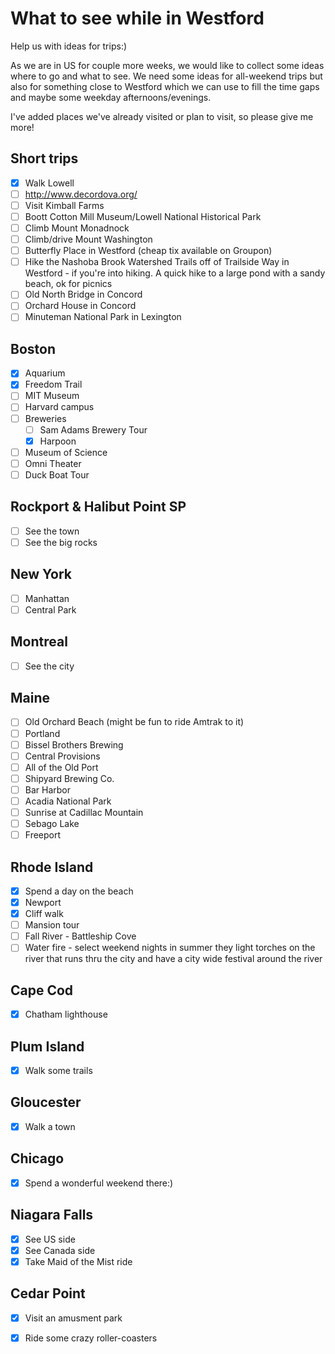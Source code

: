 # What to see while in Westford
Help us with ideas for trips:)

As we are in US for couple more weeks, we would like to collect some ideas where to go and what to see. We need some ideas for all-weekend trips but also for something close to Westford which we can use to fill the time gaps and maybe some weekday afternoons/evenings.

I've added places we've already visited or plan to visit, so please give me more!
## Short trips

- [x] Walk Lowell
- [ ] http://www.decordova.org/
- [ ] Visit Kimball Farms
- [ ] Boott Cotton Mill Museum/Lowell National Historical Park
- [ ] Climb Mount Monadnock
- [ ] Climb/drive Mount Washington
- [ ] Butterfly Place in Westford (cheap tix available on Groupon)
- [ ] Hike the Nashoba Brook Watershed Trails off of Trailside Way in Westford - if you're into hiking. A quick hike to a large pond with a sandy beach, ok for picnics
- [ ] Old North Bridge in Concord
- [ ] Orchard House in Concord
- [ ] Minuteman National Park in Lexington

## Boston

- [x] Aquarium
- [x] Freedom Trail
- [ ] MIT Museum
- [ ] Harvard campus
- [ ] Breweries
  - [ ] Sam Adams Brewery Tour
  - [x] Harpoon
- [ ] Museum of Science
 - [ ] Omni Theater 
- [ ] Duck Boat Tour

## Rockport & Halibut Point SP

- [ ] See the town
- [ ] See the big rocks

## New York

- [ ] Manhattan
- [ ] Central Park

## Montreal

- [ ] See the city

## Maine

- [ ] Old Orchard Beach (might be fun to ride Amtrak to it)
- [ ] Portland
 - [ ] Bissel Brothers Brewing
 - [ ] Central Provisions
 - [ ] All of the Old Port
 - [ ] Shipyard Brewing Co.
- [ ] Bar Harbor
- [ ] Acadia National Park
 - [ ] Sunrise at Cadillac Mountain
- [ ] Sebago Lake
- [ ] Freeport

## Rhode Island

- [x] Spend a day on the beach
- [x] Newport
 - [x] Cliff walk
 - [ ] Mansion tour
- [ ] Fall River - Battleship Cove
- [ ] Water fire - select weekend nights in summer they light torches on the river that runs thru the city and have a city wide festival around the river

## Cape Cod

- [x] Chatham lighthouse

## Plum Island

- [x] Walk some trails

## Gloucester

- [x] Walk a town

## Chicago

- [x] Spend a wonderful weekend there:)

## Niagara Falls

- [x] See US side
- [x] See Canada side
- [x] Take Maid of the Mist ride

## Cedar Point

- [x] Visit an amusment park
- [x] Ride some crazy roller-coasters



